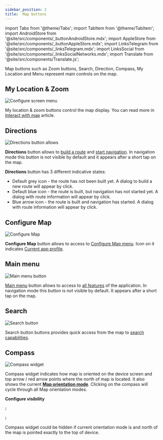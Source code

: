 ```yaml
---
sidebar_position: 2
title:  Map buttons
---
```


import Tabs from '@theme/Tabs';
import TabItem from '@theme/TabItem';
import AndroidStore from '@site/src/components/_buttonAndroidStore.mdx';
import AppleStore from '@site/src/components/_buttonAppleStore.mdx';
import LinksTelegram from '@site/src/components/_linksTelegram.mdx';
import LinksSocial from '@site/src/components/_linksSocialNetworks.mdx';
import Translate from '@site/src/components/Translate.js';


Map buttons such as Zoom buttons, Search, Direction, Compass, My Location and Menu represent main controls on the map.


## My Location & Zoom

![Configure screen menu](@site/static/img/widgets/location_zoom_buttons.png)

My location & zoom buttons control the map display. You can read more in [Interact with map](/docs/documentation/map/interact-with-map#my-location--zoom) article.

## Directions

![Directions button allows](@site/static/img/widgets/directions_button_allows.png)

**Directions** button allows to [build a route](/docs/documentation/navigation) and [start navigation](/docs/documentation/navigation). In navigation mode this button is not visible by default and it appears after a short tap on the map.

**Directions** button has 3 different indicative states:
- Default grey icon - the route has not been built yet. A dialog to build a new route will appear by click.
- Default blue icon - the route is built, but navigation has not started yet. A dialog with route information will appear by click.
- Blue arrow icon - the route is built and navigation has started. A dialog with route information will appear by click.

## Configure Map

![Configure Map](@site/static/img/widgets/configure_map.png)

**Configure Map** button allows to access to [Configure Map menu](/docs/documentation/map/configure-map-menu). Icon on it indicates [Current app profile](/docs/documentation/personal/profiles).

## Main menu

![Main menu button](@site/static/img/widgets/main_menu_button.png)

[Main menu](/docs/documentation/start-with/main-menu) button allows to access to [all features](/docs/documentation/start-with/main-menu) of the application. In navigation mode this button is not visible by default. It appears after a short tap on the map.

## Search

![Search button](@site/static/img/widgets/search_button.png)

Search button buttons provides quick access from the map to [search capabilities](/docs/documentation/search/).

## Compass

![Compass widget](@site/static/img/widgets/compass_widget.png)

Compass widget indicates how map is oriented on the device screen and top arrow / red arrow points where the north of map is located. It also shows the current **[Map orientation mode](/docs/documentation/map/interact-with-map#map-orientation--compass)**. Clicking on the compass will cycle through all Map orientation modes.

**Configure visibility**

**<Translate android="true" ids="android_button_seq"/>:** <Translate android="true" ids="shared_string_menu,map_widget_config,map_widget_left,map_widget_compass"/>

**<Translate ios="true" ids="ios_button_seq"/>:** <Translate ios="true" ids="menu,layer_map_appearance,map_widget_left,map_widget_compass"/>

Compass widget could be hidden if current orientation mode is *<Translate android="true" ids="rotate_map_none_opt"/>* and north of the map is pointed exactly to the top of device.
